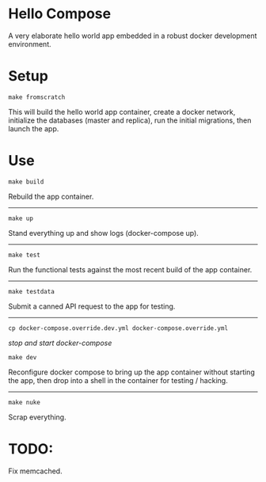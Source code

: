 # Hello Compose

A very elaborate hello world app embedded in a robust docker development environment.

# Setup

`make fromscratch`

This will build the hello world app container, create a docker network, initialize the databases (master and replica), run the initial migrations, then launch the app.

# Use

`make build`

Rebuild the app container.

---

`make up`

Stand everything up and show logs (docker-compose up).

---

`make test`

Run the functional tests against the most recent build of the app container.

---

`make testdata`

Submit a canned API request to the app for testing.

---

`cp docker-compose.override.dev.yml docker-compose.override.yml`

_stop and start docker-compose_

`make dev`

Reconfigure docker compose to bring up the app container without starting the app, then drop into a shell in the container for testing / hacking.

---

`make nuke`

Scrap everything.

# TODO:

Fix memcached.
